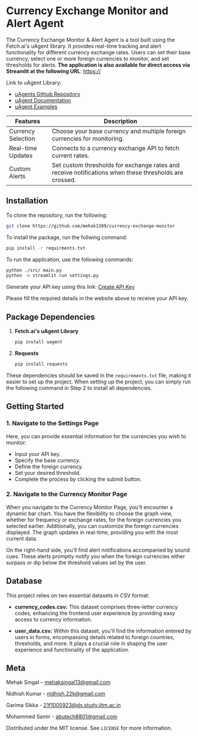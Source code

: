 # Currency Exchange Monitor and Alert Agent

The Currency Exchange Monitor & Alert Agent is a tool built using the Fetch.ai's uAgent library. It provides real-time tracking and alert functionality for different currency exchange rates. Users can set their base currency, select one or more foreign currencies to monitor, and set thresholds for alerts.
**The application is also available for direct access via Streamlit at the following URL**:
[https://](https://)

Link to uAgent Library: 
- [uAgents Github Repository](https://github.com/fetchai/uAgents)
- [uAgent Documentation](https://fetch.ai/docs)
- [uAgent Examples](https://github.com/fetchai/uAgents-examples)

| Features   | Description  |
| ------------- | ------------- |
|  Currency Selection  | Choose your base currency and multiple foreign currencies for monitoring.  |
| Real-time Updates  |Connects to a currency exchange API to fetch current rates. |
| Custom Alerts  |Set custom thresholds for exchange rates and receive notifications when these thresholds are crossed.  |


## Installation
To clone the repository, run the following:
```bash
git clone https://github.com/mehak1309/currency-exchange-monitor

```
To install the package, run the follwing command:
```bash
pip install -r requirments.txt
```
To run the application, use the following commands:
```bash
python ./src/ main.py
python -m streamlit run settings.py
```
Generate your API key using this link:
[Create API Key](https://www.alphavantage.co/support/#api-key)

Please fill the required details in the website above to receive your API key.

## Package Dependencies

1. **Fetch.ai's uAgent Library**
    ```bash
    pip install uagent
    ```
2. **Requests**
    ```bash
    pip install requests
    ```

These dependencies should be saved in the `requirements.txt` file, making it easier to set up the project. When setting up the project, you can simply run the following command in Step 2 to install all dependencies.

## Getting Started

### 1. Navigate to the Settings Page

Here, you can provide essential information for the currencies you wish to monitor:

- Input your API key.
- Specify the base currency.
- Define the foreign currency.
- Set your desired threshold.
- Complete the process by clicking the submit button.

### 2. Navigate to the Currency Monitor Page
When you navigate to the Currency Monitor Page, you'll encounter a dynamic bar chart. You have the flexibility to choose the graph view, whether for frequency or exchange rates, for the foreign currencies you selected earlier. Additionally, you can customize the foreign currencies displayed. The graph updates in real-time, providing you with the most current data.

On the right-hand side, you'll find alert notifications accompanied by sound cues. These alerts promptly notify you when the foreign currencies either surpass or dip below the threshold values set by the user.



## Database

This project relies on two essential datasets in CSV format:

- **currency_codes.csv:** This dataset comprises three-letter currency codes, enhancing the frontend user experience by providing easy access to currency information.

-  **user_data.csv:** Within this dataset, you'll find the information entered by users in forms, encompassing details related to foreign countries, thresholds, and more. It plays a crucial role in shaping the user experience and functionality of the application.

## Meta
Mehak Singal – mehaksingal13@gmail.com

Nidhish Kumar - nidhish.22k@gmail.com 

Garima Sikka - 21f1005923@ds.study.iitm.ac.in

Mohammed Samir - abutech8801@gmail.com

Distributed under the MIT license. See ``LICENSE`` for more information.